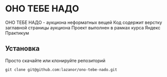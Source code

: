 # ОНО ТЕБЕ НАДО

ОНО ТЕБЕ НАДО - аукциона неформатных вещей
Код содержит верстку заглавной страницы аукциона
Проект выполнен в рамках курса Яндекс Практикум

## Установка
Просто скачайте или клонируйте репозиторий

```git clone git@github.com:lazanor/ono-tebe-nado.git```
